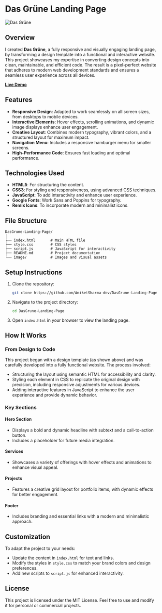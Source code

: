 # Das Grüne Landing Page

![Das Grüne](https://dribbble.com/shots/19365923-Das-Gr-ne-Creative-Design-Agency-Landing-Page-Website) 

## Overview

I created **Das Grüne**, a fully responsive and visually engaging landing page, by transforming a design template into a functional and interactive website. This project showcases my expertise in converting design concepts into clean, maintainable, and efficient code. The result is a pixel-perfect website that adheres to modern web development standards and ensures a seamless user experience across all devices.

[**Live Demo**](https://aniketsharma-dev.github.io/DasGrune-Landing-Page/)

## Features

- **Responsive Design**: Adapted to work seamlessly on all screen sizes, from desktops to mobile devices.
- **Interactive Elements**: Hover effects, scrolling animations, and dynamic image displays enhance user engagement.
- **Creative Layout**: Combines modern typography, vibrant colors, and a structured layout for maximum impact.
- **Navigation Menu**: Includes a responsive hamburger menu for smaller screens.
- **High-Performance Code**: Ensures fast loading and optimal performance.

## Technologies Used

- **HTML5**: For structuring the content.
- **CSS3**: For styling and responsiveness, using advanced CSS techniques.
- **JavaScript**: To add interactivity and enhance user experience.
- **Google Fonts**: Work Sans and Poppins for typography.
- **Remix Icons**: To incorporate modern and minimalist icons.

## File Structure

```plaintext
DasGrune-Landing-Page/
│
├── index.html       # Main HTML file
├── style.css        # CSS styles
├── script.js        # JavaScript for interactivity
├── README.md        # Project documentation
└── image/           # Images and visual assets
```

## Setup Instructions

1. Clone the repository:
   ```bash
   git clone https://github.com/AniketSharma-dev/DasGrune-Landing-Page.git
   ```
2. Navigate to the project directory:
   ```bash
   cd DasGrune-Landing-Page
   ```
3. Open `index.html` in your browser to view the landing page.

## How It Works

### From Design to Code
This project began with a design template (as shown above) and was carefully developed into a fully functional website. The process involved:
- Structuring the layout using semantic HTML for accessibility and clarity.
- Styling each element in CSS to replicate the original design with precision, including responsive adjustments for various devices.
- Adding interactive features in JavaScript to enhance the user experience and provide dynamic behavior.

### Key Sections

#### Hero Section
- Displays a bold and dynamic headline with subtext and a call-to-action button.
- Includes a placeholder for future media integration.

#### Services
- Showcases a variety of offerings with hover effects and animations to enhance visual appeal.

#### Projects
- Features a creative grid layout for portfolio items, with dynamic effects for better engagement.

#### Footer
- Includes branding and essential links with a modern and minimalistic approach.

## Customization

To adapt the project to your needs:
- Update the content in `index.html` for text and links.
- Modify the styles in `style.css` to match your brand colors and design preferences.
- Add new scripts to `script.js` for enhanced interactivity.

## License

This project is licensed under the MIT License. Feel free to use and modify it for personal or commercial projects.
